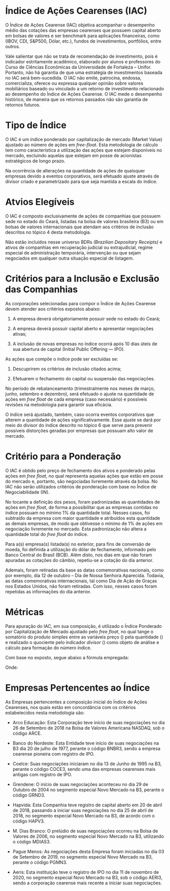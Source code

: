 # Índice de Ações Cearenses (IAC)

O Índice de Ações Cearense (IAC) objetiva acompanhar o desempenho médio das cotações das empresas cearenses que possuem capital aberto em bolsas de valores e ser benchmark para aplicações financeiras, como (IBOV, CDI, S&P500, Dólar, etc.), fundos de investimentos, portfólios, entre outros.

Vale salientar que não se trata de recomendação de investimento, pois é indicador estritamente acadêmico, elaborado por alunos e professores do Curso de Ciências Econômicas da Universidade de Fortaleza – Unifor. Portanto, não há garantia de que uma estratégia de investimentos baseada no IAC será bem-sucedida. O IAC não emite, patrocina, endossa, comercializa, oferece ou expressa qualquer opinião sobre valores mobiliários baseado ou vinculado a um retorno de investimento relacionado ao desempenho do Índice de Ações Cearense. O IAC mede o desempenho histórico, de maneira que os retornos passados não são garantia de retornos futuros.

# Tipo de Índice

O IAC é um índice ponderado por capitalização de mercado (Market Value) ajustado ao número de ações em *free-float*. Esta metodologia de cálculo tem como característica a utilização das ações que estejam disponíveis no mercado, excluindo aquelas que estejam em posse de acionistas estratégicos de longo prazo.

Na ocorrência de alterações na quantidade de ações de quaisquer empresas devido a eventos corporativos, será efetuado ajuste através de divisor criado e parametrizado para que seja mantida a escala do índice.

# Atvios Elegíveis

O IAC é composto exclusivamente de ações de companhias que possuem sede no estado do Ceará, listadas na bolsa de valores brasileira (B3) ou em bolsas de valores internacionais que atendam aos critérios de inclusão descritos no tópico 4 desta metodologia.

Não estão incluídos nesse universo BDRs *(Brazilian Depositary Receipts)* e ativos de companhias em recuperação judicial ou extrajudicial, regime especial de administração temporária, intervenção ou que sejam negociados em qualquer outra situação especial de listagem.

# Critérios para a Inclusão e Exclusão das Companhias

As corporações selecionadas para compor o Índice de Ações Cearense devem atender aos critérios expostos abaixo:

1.  A empresa deverá obrigatoriamente possuir sede no estado do Ceará;

2.  A empresa deverá possuir capital aberto e apresentar negociações ativas;

3.  A inclusão de novas empresas no índice ocorrá após 10 dias úteis de sua abertura de capital (Initial Public Offering — IPO).

As ações que compõe o índice pode ser excluídas se:

1.  Descuprirem os critérios de inclusão citados acima;

2.  Efetuarem o fechamento do capital ou suspensão das negociações.

No período de rebalanceamento (trimestralmente nos meses de março, junho, setembro e dezembro), será efetuado o ajuste na quantidade de ações em *free float* de cada empresa (caso necessário) e possíveis revisões na metodologia para garantir sua eficácia.

O índice será ajustado, também, caso ocorra eventos corporativos que alterem a quantidade de ações significativamente. Esse ajuste se dará por meio do divisor do índice descrito no tópico 6 que serve para prevenir possíveis distorções geradas por empresas que possuam alto valor de mercado.

# Critério para a Ponderação

O IAC é obtido pelo preço de fechamento dos ativos e ponderado pelas ações em *free float,* no qual representa aquelas ações que estão em posse do mercado e, portanto, são negociadas livremente através da bolsa. No IAC não serão utilizados critérios de ponderação com base no Índice de Negociabilidade (IN).

No tocante a definição dos pesos, foram padronizadas as quantidades de ações em *free float*, de forma a possibilitar que as empresas contidas no índice possuam no mínimo 1% da quantidade total. Nesses casos, foi subtraído da empresa com maior quantidade e atribuídos esta quantidade as demais empresas, de modo que obtivesse o mínimo de 1% de ações em negociação livremente no mercado. Esta padronização não altera a quantidade total do *free float* do índice.

Para a(s) empresa(s) listada(s) no exterior, para fins de conversão de moeda, foi definida a utilização do dólar de fechamento, informado pelo Banco Central do Brasil (BCB). Além disto, nos dias em que não foram apuradas as cotações do câmbio, repetiu-se a cotação do dia anterior.

Ademais, foram retiradas da base as datas comemorativas nacionais, como por exemplo, dia 12 de outubro – Dia de Nossa Senhora Aparecida. Todavia, as datas comemorativas internacionais, tal como Dia de Ação de Graças nos Estados Unidos, não foram retiradas. Com isso, nesses casos foram repetidas as informações do dia anterior.

# Métricas

Para apuração do IAC, em sua composição, é utilizado o Índice Ponderado por Capitalização de Mercado ajustado pelo *free float*, no qual tange o somatório do produto simples entre as variáveis preço () pela quantidade () e realizado o quociente pelo indicador *divisor* () como objeto de análise e cálculo para formação do número índice.

Com base no exposto, segue abaixo a fórmula empregada:

Onde:

# Empresas Pertencentes ao Índice

As Empresas pertencentes a composição inicial do Índice de Ações Cearenses, nos quais estão em concordância com os critérios estabelecidos nesta metodologia são:

-   Arco Educação: Esta Corporação teve início de suas negociações no dia 26 de Setembro de 2018 na Bolsa de Valores Americana NASDAQ, sob o código ARCE.

-   Banco do Nordeste: Esta Entidade teve início de suas negociações na B3 dia 20 de julho de 1977, perante o código BNBR3, sendo a empresa cearense pioneira com registro de IPO.

-   Coelce: Suas negociações iniciaram no dia 13 de Junho de 1995 na B3, perante o código COCE3, sendo uma das empresas cearenses mais antigas com registro de IPO.

-   Grendene: O início de suas negociações aconteceu no dia 29 de Outubro de 2004 no segmento especial Novo Mercado na B3, perante o código GRND3.

-   Hapvida: Esta Companhia teve registro de capital aberto em 20 de abril de 2018, passando a iniciar suas negociações no dia 25 de abril de 2018, no segmento especial Novo Mercado na B3, de acordo com o código HAPV3.

-   M. Dias Branco: O prelúdio de suas negociações ocorreu na Bolsa de Valores de 2006, no segmento especial Novo Mercado na B3, utilizando o código MDIAS3.

-   Pague Menos: As negociações desta Empresa foram iniciadas no dia 03 de Setembro de 2019, no segmento especial Novo Mercado na B3, perante o código PGMN3.

-   Aeris: Esta instituição teve o registro de IPO no dia 11 de novembro de 2020, no segmento especial Novo Mercado na B3, sob o código AERI3, sendo a corporação cearense mais recente a iniciar suas negociações.
